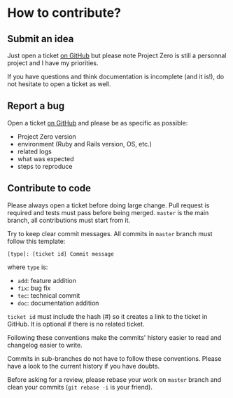 # How to contribute?

## Submit an idea

Just open a ticket [on GitHub](https://github.com/marienfressinaud/project-zero/issues)
but please note Project Zero is still a personnal project and I have my
priorities.

If you have questions and think documentation is incomplete (and it is!), do
not hesitate to open a ticket as well.

## Report a bug

Open a ticket [on GitHub](https://github.com/marienfressinaud/project-zero/issues)
and please be as specific as possible:

- Project Zero version
- environment (Ruby and Rails version, OS, etc.)
- related logs
- what was expected
- steps to reproduce

## Contribute to code

Please always open a ticket before doing large change. Pull request is required
and tests must pass before being merged. `master` is the main branch, all
contributions must start from it.

Try to keep clear commit messages. All commits in `master` branch must follow
this template:

```
[type]: [ticket id] Commit message
```

where `type` is:

- `add`: feature addition
- `fix`: bug fix
- `tec`: technical commit
- `doc`: documentation addition

`ticket id` must include the hash (#) so it creates a link to the ticket in
GitHub. It is optional if there is no related ticket.

Following these conventions make the commits' history easier to read and
changelog easier to write.

Commits in sub-branches do not have to follow these conventions. Please have a
look to the current history if you have doubts.

Before asking for a review, please rebase your work on `master` branch and
clean your commits (`git rebase -i` is your friend).
